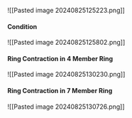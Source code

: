 ![[Pasted image 20240825125223.png]]

#### Condition 
![[Pasted image 20240825125802.png]]


#### Ring Contraction in 4 Member Ring 
![[Pasted image 20240825130230.png]]



#### Ring Contraction in 7 Member Ring

![[Pasted image 20240825130726.png]]

